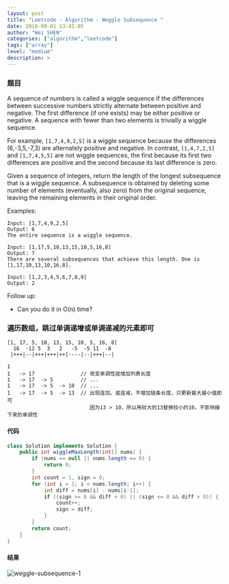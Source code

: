 ```yaml
---
layout: post
title: "Leetcode - Algorithm - Weggle Subsequence "
date: 2018-09-01 13:41:05
author: "Wei SHEN"
categories: ["algorithm","leetcode"]
tags: ["array"]
level: "medium"
description: >
---
```


### 题目
A sequence of numbers is called a wiggle sequence if the differences between successive numbers strictly alternate between positive and negative. The first difference (if one exists) may be either positive or negative. A sequence with fewer than two elements is trivially a wiggle sequence.

For example, `[1,7,4,9,2,5]` is a wiggle sequence because the differences (6,-3,5,-7,3) are alternately positive and negative. In contrast, `[1,4,7,2,5]` and `[1,7,4,5,5]` are not wiggle sequences, the first because its first two differences are positive and the second because its last difference is zero.

Given a sequence of integers, return the length of the longest subsequence that is a wiggle sequence. A subsequence is obtained by deleting some number of elements (eventually, also zero) from the original sequence, leaving the remaining elements in their original order.

Examples:
```
Input: [1,7,4,9,2,5]
Output: 6
The entire sequence is a wiggle sequence.

Input: [1,17,5,10,13,15,10,5,16,8]
Output: 7
There are several subsequences that achieve this length. One is [1,17,10,13,10,16,8].

Input: [1,2,3,4,5,6,7,8,9]
Output: 2
```
Follow up:
* Can you do it in O(n) time?

### 遍历数组，跳过单调递增或单调递减的元素即可
```
[1, 17, 5, 10, 13, 15, 10, 5, 16, 8]
  16  -12 5  3   2   -5  -5 11  -8
 |+++|--|+++|+++|++|----|--|+++|--|

1
1   -> 17               // 改变单调性就增加列表长度
1   -> 17  -> 5         // ...
1   -> 17  -> 5  -> 10  // ...
1   -> 17  -> 5  -> 13  // 出现连加，或连减，不增加链条长度，只更新最大最小值即可
                           因为13 > 10，所以用较大的13替换较小的10，不影响接下来的单调性
```


#### 代码
```java
class Solution implements Solution {
    public int wiggleMaxLength(int[] nums) {
        if (nums == null || nums.length == 0) {
            return 0;
        }
        int count = 1, sign = 0;
        for (int i = 1; i < nums.length; i++) {
            int diff = nums[i] - nums[i-1];
            if ((sign >= 0 && diff < 0) || (sign <= 0 && diff > 0)) {
                count++;
                sign = diff;
            }
        }
        return count;
    }
}
```

#### 结果
![weggle-subsequence-1](/images/leetcode/weggle-subsequence-1.png)
